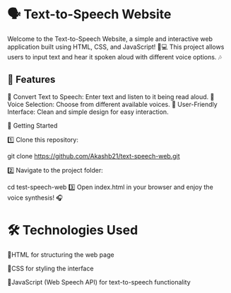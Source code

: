 # 🗣️ Text-to-Speech Website

Welcome to the Text-to-Speech Website, a simple and interactive web application built using HTML, CSS, and JavaScript! 🎤💻 This project allows users to input text and hear it spoken aloud with different voice options. 🎶

## 📌 Features

🔹 Convert Text to Speech: Enter text and listen to it being read aloud.
🔹 Voice Selection: Choose from different available voices.
🔹 User-Friendly Interface: Clean and simple design for easy interaction.

🚀 Getting Started

1️⃣ Clone this repository:

  git clone https://github.com/Akashb21/text-speech-web.git

2️⃣ Navigate to the project folder:

   cd test-speech-web
3️⃣ Open index.html in your browser and enjoy the voice synthesis! 🎧

# 🛠️ Technologies Used

🔹HTML for structuring the web page

🔹CSS for styling the interface

🔹JavaScript (Web Speech API) for text-to-speech functionality


